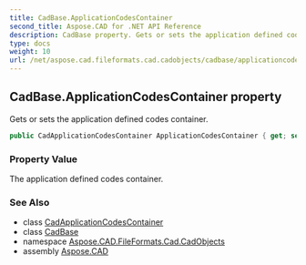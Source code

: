 ```yaml
---
title: CadBase.ApplicationCodesContainer
second_title: Aspose.CAD for .NET API Reference
description: CadBase property. Gets or sets the application defined codes container
type: docs
weight: 10
url: /net/aspose.cad.fileformats.cad.cadobjects/cadbase/applicationcodescontainer/
---
```

## CadBase.ApplicationCodesContainer property

Gets or sets the application defined codes container.

```csharp
public CadApplicationCodesContainer ApplicationCodesContainer { get; set; }
```

### Property Value

The application defined codes container.

### See Also

* class [CadApplicationCodesContainer](../../cadapplicationcodescontainer/)
* class [CadBase](../)
* namespace [Aspose.CAD.FileFormats.Cad.CadObjects](../../cadbase/)
* assembly [Aspose.CAD](../../../)


